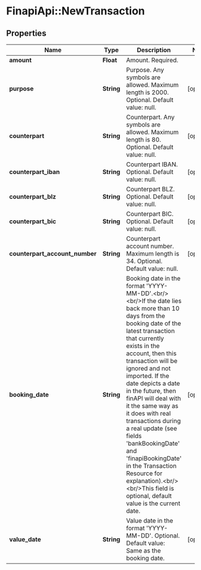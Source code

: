 # FinapiApi::NewTransaction

## Properties
Name | Type | Description | Notes
------------ | ------------- | ------------- | -------------
**amount** | **Float** | Amount. Required. | 
**purpose** | **String** | Purpose. Any symbols are allowed. Maximum length is 2000. Optional. Default value: null. | [optional] 
**counterpart** | **String** | Counterpart. Any symbols are allowed. Maximum length is 80. Optional. Default value: null. | [optional] 
**counterpart_iban** | **String** | Counterpart IBAN. Optional. Default value: null. | [optional] 
**counterpart_blz** | **String** | Counterpart BLZ. Optional. Default value: null. | [optional] 
**counterpart_bic** | **String** | Counterpart BIC. Optional. Default value: null. | [optional] 
**counterpart_account_number** | **String** | Counterpart account number. Maximum length is 34. Optional. Default value: null. | [optional] 
**booking_date** | **String** | Booking date in the format &#39;YYYY-MM-DD&#39;.&lt;br/&gt;&lt;br/&gt;If the date lies back more than 10 days from the booking date of the latest transaction that currently exists in the account, then this transaction will be ignored and not imported. If the date depicts a date in the future, then finAPI will deal with it the same way as it does with real transactions during a real update (see fields &#39;bankBookingDate&#39; and &#39;finapiBookingDate&#39; in the Transaction Resource for explanation).&lt;br/&gt;&lt;br/&gt;This field is optional, default value is the current date. | [optional] 
**value_date** | **String** | Value date in the format &#39;YYYY-MM-DD&#39;. Optional. Default value: Same as the booking date. | [optional] 


